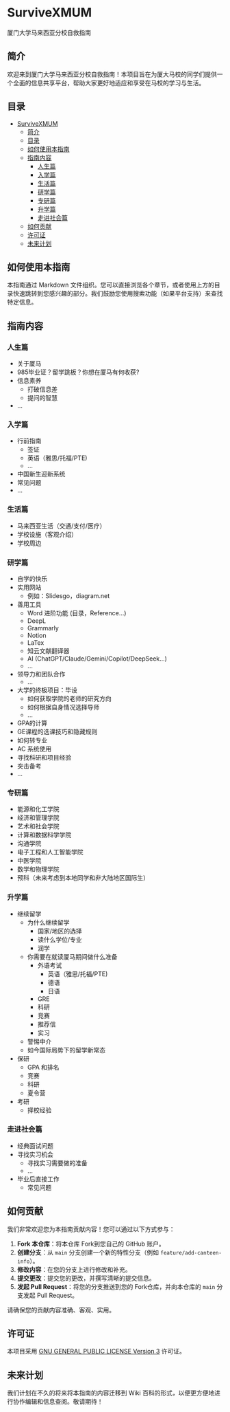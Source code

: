 # SurviveXMUM
厦门大学马来西亚分校自救指南

## 简介
欢迎来到厦门大学马来西亚分校自救指南！本项目旨在为厦大马校的同学们提供一个全面的信息共享平台，帮助大家更好地适应和享受在马校的学习与生活。

## 目录
- [SurviveXMUM](#survivexmum)
  - [简介](#简介)
  - [目录](#目录)
  - [如何使用本指南](#如何使用本指南)
  - [指南内容](#指南内容)
    - [人生篇](#人生篇)
    - [入学篇](#入学篇)
    - [生活篇](#生活篇)
    - [研学篇](#研学篇)
    - [专研篇](#专研篇)
    - [升学篇](#升学篇)
    - [走进社会篇](#走进社会篇)
  - [如何贡献](#如何贡献)
  - [许可证](#许可证)
  - [未来计划](#未来计划)

## 如何使用本指南
本指南通过 Markdown 文件组织。您可以直接浏览各个章节，或者使用上方的目录快速跳转到您感兴趣的部分。我们鼓励您使用搜索功能（如果平台支持）来查找特定信息。

## 指南内容

### 人生篇
- 关于厦马
- 985毕业证？留学跳板？你想在厦马有何收获?
- 信息素养
    - 打破信息差
    - 提问的智慧
- ...

### 入学篇
- 行前指南
    - 签证
    - 英语（雅思/托福/PTE)
    - ...
- 中国新生迎新系统
- 常见问题
- ...

### 生活篇
- 马来西亚生活（交通/支付/医疗）
- 学校设施（客观介绍）
- 学校周边

### 研学篇
- 自学的快乐
- 实用网站
    - 例如：Slidesgo，diagram.net
- 善用工具
    - Word 进阶功能 (目录，Reference...)
    - DeepL
    - Grammarly
    - Notion
    - LaTex
    - 知云文献翻译器
    - AI (ChatGPT/Claude/Gemini/Copilot/DeepSeek...)
    - ...
- 领导力和团队合作
    - ...
- 大学的终极项目：毕设
    - 如何获取学院的老师的研究方向
    - 如何根据自身情况选择导师
    - ...
- GPA的计算
- GE课程的选课技巧和隐藏规则
- 如何转专业
- AC 系统使用
- 寻找科研和项目经验
- 突击备考
- ...

### 专研篇
- 能源和化工学院
- 经济和管理学院
- 艺术和社会学院
- 计算和数据科学学院
- 沟通学院
- 电子工程和人工智能学院
- 中医学院
- 数学和物理学院
- 预科（未来考虑到本地同学和非大陆地区国际生）

### 升学篇
- 继续留学
    - 为什么继续留学
        - 国家/地区的选择
        - 读什么学位/专业
        - 润学
    - 你需要在就读厦马期间做什么准备
        - 外语考试
            - 英语（雅思/托福/PTE)
            - 德语
            - 日语
        - GRE
        - 科研
        - 竞赛
        - 推荐信
        - 实习
    - 警惕中介
    - 如今国际局势下的留学新常态
- 保研
    - GPA 和排名
    - 竞赛
    - 科研
    - 夏令营
- 考研
    - 择校经验

### 走进社会篇
- 经典面试问题
- 寻找实习机会
    - 寻找实习需要做的准备
    - ...
- 毕业后直接工作
    - 常见问题

## 如何贡献
我们非常欢迎您为本指南贡献内容！您可以通过以下方式参与：
1.  **Fork 本仓库**：将本仓库 Fork到您自己的 GitHub 账户。
2.  **创建分支**：从 `main` 分支创建一个新的特性分支（例如 `feature/add-canteen-info`）。
3.  **修改内容**：在您的分支上进行修改和补充。
4.  **提交更改**：提交您的更改，并撰写清晰的提交信息。
5.  **发起 Pull Request**：将您的分支推送到您的 Fork仓库，并向本仓库的 `main` 分支发起 Pull Request。

请确保您的贡献内容准确、客观、实用。


## 许可证
本项目采用 [GNU GENERAL PUBLIC LICENSE Version 3](LICENSE) 许可证。

## 未来计划
我们计划在不久的将来将本指南的内容迁移到 Wiki 百科的形式，以便更方便地进行协作编辑和信息查阅。敬请期待！